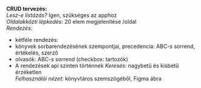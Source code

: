 **CRUD tervezés:**\
*Lesz-e listázás?* Igen, szükséges az apphoz\
*Oldalakközti lépkedés:* 20 elem megjelenítése /oldal\
*Rendezés:*
 * kétféle rendezés:
  * könyvek sorbarendezésének szempontjai, precedencia: ABC-s sorrend, értékelés, szerző
  * olvasók: ABC-s sorrend (checkbox: tartozók)
 * A rendezések api szinten történnek
*Keresés:* nagybetű és kisbetű érzéketlen\
*Felhasználói nézet:* könyvtáros szemszögéből, Figma ábra
